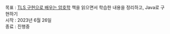 목표 : [TLS 구현으로 배우는 암호학](http://aladin.kr/p/EN2DO) 책을 읽으면서 학습한 내용을 정리하고,  Java로 구현하기  
시작 : 2023년 6월 26일  
종료 : 진행중

